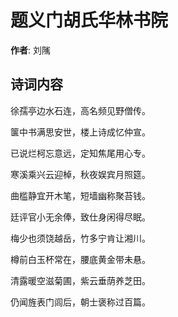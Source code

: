 # 题义门胡氏华林书院

**作者**: 刘隲

## 诗词内容

徐孺亭边水石连，高名频见野僧传。

箧中书满思安世，楼上诗成忆仲宣。

已说烂柯忘意远，定知焦尾用心专。

寒溪乘兴云迎棹，秋夜娱宾月照筵。

曲槛静宜开木笔，短墙幽称聚苔钱。

廷评官小无余俸，致仕身闲得尽眠。

梅少也须饶越岳，竹多宁肯让湘川。

樽前白玉杯常在，腰底黄金带未悬。

清露暖空滋菊圃，紫云垂荫养芝田。

仍闻旌表门闾后，朝士褒称过百篇。

